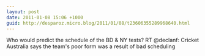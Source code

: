 ```yaml
---
layout: post
date: 2011-01-08 15:06 +1000
guid: http://desparoz.micro.blog/2011/01/08/t23606355289968640.html
---
```

Who would predict the schedule of the BD &amp; NY tests? RT @declanf: Cricket Australia says the team's poor form was a result of bad scheduling
